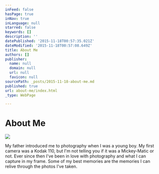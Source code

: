 ```yaml
---
inFeed: false
hasPage: true
inNav: true
inLanguage: null
starred: false
keywords: []
description: ''
datePublished: '2015-11-18T00:57:35.021Z'
dateModified: '2015-11-18T00:57:08.649Z'
title: About Me
authors: []
publisher:
  name: null
  domain: null
  url: null
  favicon: null
sourcePath: _posts/2015-11-18-about-me.md
published: true
url: about-me/index.html
_type: WebPage

---
```

# About Me
![](https://the-grid-user-content.s3-us-west-2.amazonaws.com/7d22d471-d57c-4d86-b35a-9b7d8109567a.jpg)

My father introduced me to photography when I was a young boy. My first camera was a Kodak 110, but I'm not telling you if it was a Mickey-Matic or not. Ever since then I've been in love with photography and what I can capture in my frame. Some of my best memories are the memories I can relive through the photos I've taken.